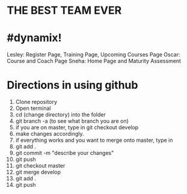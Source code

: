 # THE BEST TEAM EVER 

# #dynamix!
Lesley: Register Page, Training Page, Upcoming Courses Page
Oscar: Course and Coach Page
Sneha: Home Page and Maturity Assessment


# Directions in using github
1. Clone repository 
2. Open terminal
3. cd (change directory) into the folder
4. git branch -a (to see what branch you are on)
5. if you are on master, type in git checkout develop
6. make changes accordingly. 
7. if everything works and you want to merge onto master, type in 
8. git add .
9. git commit -m "describe your changes"
10. git push 
11. git checkout master
12. git merge develop
13. git add .
14. git push 
